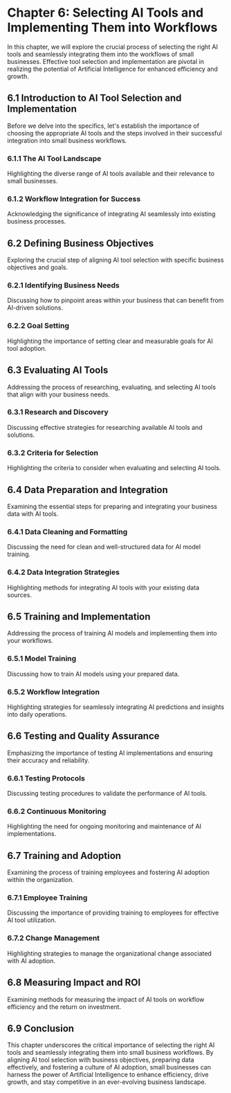 Chapter 6: Selecting AI Tools and Implementing Them into Workflows
==================================================================

In this chapter, we will explore the crucial process of selecting the right AI tools and seamlessly integrating them into the workflows of small businesses. Effective tool selection and implementation are pivotal in realizing the potential of Artificial Intelligence for enhanced efficiency and growth.

6.1 Introduction to AI Tool Selection and Implementation
--------------------------------------------------------

Before we delve into the specifics, let's establish the importance of choosing the appropriate AI tools and the steps involved in their successful integration into small business workflows.

### 6.1.1 The AI Tool Landscape

Highlighting the diverse range of AI tools available and their relevance to small businesses.

### 6.1.2 Workflow Integration for Success

Acknowledging the significance of integrating AI seamlessly into existing business processes.

6.2 Defining Business Objectives
--------------------------------

Exploring the crucial step of aligning AI tool selection with specific business objectives and goals.

### 6.2.1 Identifying Business Needs

Discussing how to pinpoint areas within your business that can benefit from AI-driven solutions.

### 6.2.2 Goal Setting

Highlighting the importance of setting clear and measurable goals for AI tool adoption.

6.3 Evaluating AI Tools
-----------------------

Addressing the process of researching, evaluating, and selecting AI tools that align with your business needs.

### 6.3.1 Research and Discovery

Discussing effective strategies for researching available AI tools and solutions.

### 6.3.2 Criteria for Selection

Highlighting the criteria to consider when evaluating and selecting AI tools.

6.4 Data Preparation and Integration
------------------------------------

Examining the essential steps for preparing and integrating your business data with AI tools.

### 6.4.1 Data Cleaning and Formatting

Discussing the need for clean and well-structured data for AI model training.

### 6.4.2 Data Integration Strategies

Highlighting methods for integrating AI tools with your existing data sources.

6.5 Training and Implementation
-------------------------------

Addressing the process of training AI models and implementing them into your workflows.

### 6.5.1 Model Training

Discussing how to train AI models using your prepared data.

### 6.5.2 Workflow Integration

Highlighting strategies for seamlessly integrating AI predictions and insights into daily operations.

6.6 Testing and Quality Assurance
---------------------------------

Emphasizing the importance of testing AI implementations and ensuring their accuracy and reliability.

### 6.6.1 Testing Protocols

Discussing testing procedures to validate the performance of AI tools.

### 6.6.2 Continuous Monitoring

Highlighting the need for ongoing monitoring and maintenance of AI implementations.

6.7 Training and Adoption
-------------------------

Examining the process of training employees and fostering AI adoption within the organization.

### 6.7.1 Employee Training

Discussing the importance of providing training to employees for effective AI tool utilization.

### 6.7.2 Change Management

Highlighting strategies to manage the organizational change associated with AI adoption.

6.8 Measuring Impact and ROI
----------------------------

Examining methods for measuring the impact of AI tools on workflow efficiency and the return on investment.

6.9 Conclusion
--------------

This chapter underscores the critical importance of selecting the right AI tools and seamlessly integrating them into small business workflows. By aligning AI tool selection with business objectives, preparing data effectively, and fostering a culture of AI adoption, small businesses can harness the power of Artificial Intelligence to enhance efficiency, drive growth, and stay competitive in an ever-evolving business landscape.
